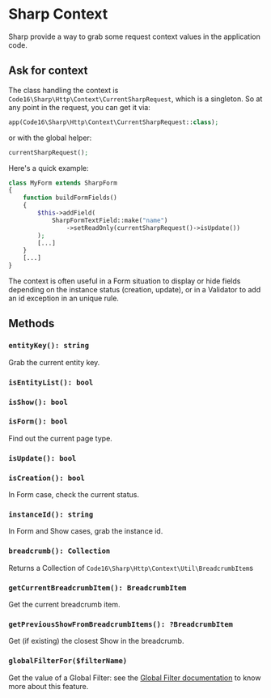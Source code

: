 # Sharp Context

Sharp provide a way to grab some request context values in the application code.

## Ask for context

The class handling the context is `Code16\Sharp\Http\Context\CurrentSharpRequest`, which is a singleton. So at any point in the request, you can get it via:

```php
app(Code16\Sharp\Http\Context\CurrentSharpRequest::class);
```

or with the global helper:

```php
currentSharpRequest();
```

Here's a quick example:

```php
class MyForm extends SharpForm
{
    function buildFormFields()
    {
        $this->addField(
            SharpFormTextField::make("name")
                ->setReadOnly(currentSharpRequest()->isUpdate())
        );
        [...]
    }
    [...]
}
```

The context is often useful in a Form situation to display or hide fields depending on the instance status (creation, update), or in a Validator to add an id exception in an unique rule.

## Methods

### `entityKey(): string`

Grab the current entity key.

### `isEntityList(): bool`
### `isShow(): bool`
### `isForm(): bool`

Find out the current page type.

### `isUpdate(): bool`
### `isCreation(): bool`

In Form case, check the current status.

### `instanceId(): string`

In Form and Show cases, grab the instance id.

### `breadcrumb(): Collection`

Returns a Collection of `Code16\Sharp\Http\Context\Util\BreadcrumbItem`s

### `getCurrentBreadcrumbItem(): BreadcrumbItem`

Get the current breadcrumb item.

### `getPreviousShowFromBreadcrumbItems(): ?BreadcrumbItem`

Get (if existing) the closest Show in the breadcrumb.

### `globalFilterFor($filterName)`

Get the value of a Global Filter: see the [Global Filter documentation](filters.md) to know more about this feature.
